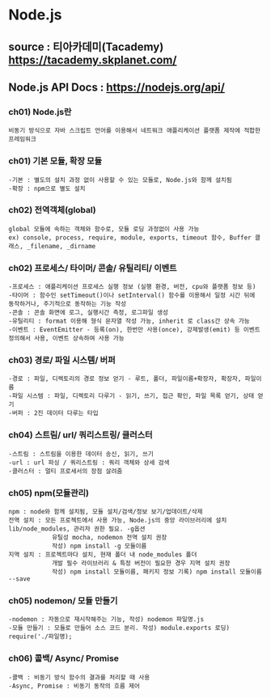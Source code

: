 # Node.js

## source : 티아카데미(Tacademy) https://tacademy.skplanet.com/

## Node.js API Docs : https://nodejs.org/api/

### ch01) Node.js란
    비동기 방식으로 자바 스크립트 언어를 이용해서 네트워크 애플리케이션 플랫폼 제작에 적합한 프레임워크

### ch01) 기본 모듈, 확장 모듈
    -기본 : 별도의 설치 과정 없이 사용할 수 있는 모듈로, Node.js와 함께 설치됨
    -확장 : npm으로 별도 설치

### ch02) 전역객체(global)
    global 모듈에 속하는 객체와 함수로, 모듈 로딩 과정없이 사용 가능
    ex) console, process, require, module, exports, timeout 함수, Buffer 클래스, _filename, _dirname
    
### ch02) 프로세스/ 타이머/ 콘솔/ 유틸리티/ 이벤트
    -프로세스 : 애플리케이션 프로세스 실행 정보 (실행 환경, 버전, cpu와 플랫폼 정보 등)
    -타이머 : 함수인 setTimeout()이나 setInterval() 함수를 이용해서 일정 시간 뒤에 동작하거나, 주기적으로 동작하는 기능 작성
    -콘솔 : 콘솔 화면에 로그, 실행시간 측정, 로그파일 생성
    -유틸리티 : format 이용해 형식 문자열 작성 가능, inherit 로 class간 상속 가능
    -이벤트 : EventEmitter - 등록(on), 한번만 사용(once), 강제발생(emit) 등 이벤트 정의해서 사용, 이벤트 상속하여 사용 가능

### ch03) 경로/ 파일 시스템/ 버퍼
    -경로 : 파일, 디렉토리의 경로 정보 얻기 - 루트, 폴더, 파일이름+확장자, 확장자, 파일이름
    -파일 시스템 : 파일, 디렉토리 다루기 - 읽기, 쓰기, 접근 확인, 파일 목록 얻기, 상태 얻기
    -버퍼 : 2진 데이터 다루는 타입

### ch04) 스트림/ url/ 쿼리스트링/ 클러스터
    -스트림 : 스트림을 이용한 데이터 송신, 읽기, 쓰기
    -url : url 파싱 / 쿼리스트링 : 쿼리 객체와 상세 검색
    -클러스터 : 멀티 프로세서의 장점 살려줌

### ch05) npm(모듈관리)
    npm : node와 함께 설치됨, 모듈 설치/검색/정보 보기/업데이트/삭제
    전역 설치 : 모든 프로젝트에서 사용 가능, Node.js의 중앙 라이브러리에 설치 lib/node_modules, 관리자 권한 필요. -g옵션
                유틸성 mocha, nodemon 전역 설치 권장
                작성) npm install -g 모듈이름
    지역 설치 : 프로젝트마다 설치, 현재 폴더 내 node_modules 폴더
                개발 필수 라이브러리 & 특정 버전이 필요한 경우 지역 설치 권장
                작성) npm install 모듈이름, 패키지 정보 기록) npm install 모듈이름 --save

### ch05) nodemon/ 모듈 만들기
    -nodemon : 자동으로 재시작해주는 기능, 작성) nodemon 파일명.js
    -모듈 만들기 : 모듈로 만들어 소스 코드 분리. 작성) module.exports 로딩) require('./파일명);

### ch06) 콜백/ Async/ Promise
    -콜백 : 비동기 방식 함수의 결과를 처리할 때 사용
    -Async, Promise : 비동기 동작의 흐름 제어